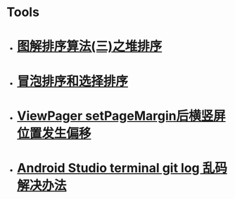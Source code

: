 # Tools
 
+ # [图解排序算法(三)之堆排序](https://www.cnblogs.com/chengxiao/p/6129630.html)

+ # [冒泡排序和选择排序](toolslibrary/src/main/java/com/hm/tools/demo/Sort.java)
+ # [ViewPager setPageMargin后横竖屏位置发生偏移](/distribution/ViewPager.md)
+ # [Android Studio terminal git log 乱码 解决办法](/distribution/AndroidStudioGit乱码.md)
